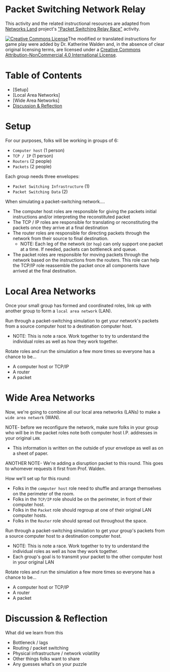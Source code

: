# Packet Switching Network Relay

This activity and the related instructional resources are adapted from [Networks Land](http://networks.land/about/) project's ["Packet Switching Relay Race"](http://networks.land/activities/what-is-the-internet-made-of/3-be-the-internet.html) activity.

<a href="http://creativecommons.org/licenses/by-nc/4.0/" rel="license"><img style="border-width: 0;" src="https://i.creativecommons.org/l/by-nc/4.0/88x31.png" alt="Creative Commons License" /></a>The modified or translated instructions for game play were added by Dr. Katherine Walden and, in the absence of clear original licensing terms, are licensed under a <a href="http://creativecommons.org/licenses/by-nc/4.0/" rel="license">Creative Commons Attribution-NonCommercial 4.0 International License</a>.

# Table of Contents

- [Setup]
- [Local Area Networks]
- [Wide Area Networks]
- [Discussion & Reflection](#discussion--reflection)

# Setup

For our purposes, folks will be working in groups of 6:
- `Computer host` (1 person)
- `TCP / IP` (1 person)
- `Routers` (2 people)
- `Packets` (2 people)

Each group needs three envelopes:
- `Packet Switching Infrastructure` (1)
- `Packet Switching Data` (2)

When simulating a packet-switching network....
- The computer host roles are responsible for giving the packets initial instructions and/or interpreting the reconstituted packet
- The TCP / IP roles are responsible for translating or reconstituting the packets once they arrive at a final destination
- The router roles are responsible for directing packets through the network from their source to final destination. 
  * NOTE: Each leg of the network (or `hop`) can only support one packet at a time. If needed, packets can bottleneck and queue.
- The packet roles are responsible for moving packets through the network based on the instructions from the routers. This role can help the TCP/IP role reassemble the packet once all components have arrived at the final destination.  

# Local Area Networks

Once your small group has formed and coordinated roles, link up with another group to form a `local area network` (LAN).

Run through a packet-switching simulation to get your network's packets from a source computer host to a destination computer host.
- NOTE: This is note a race. Work together to try to understand the individual roles as well as how they work together.

Rotate roles and run the simulation a few more times so everyone has a chance to be...
- A computer host or TCP/IP
- A router
- A packet

# Wide Area Networks

Now, we're going to combine all our local area networks (LANs) to make a `wide area network` (WAN).

NOTE- before we reconfigure the network, make sure folks in your group who will be in the packet roles note both computer host I.P. addresses in your original `LAN`.
- This information is written on the outside of your envelope as well as on a sheet of paper.

ANOTHER NOTE- We're adding a disruption packet to this round. This goes to whomever requests it first from Prof. Walden.

How we'll set up for this round:
- Folks in the `computer host` role need to shuffle and arrange themselves on the perimeter of the room.
- Folks in the `TCP/IP` role should be on the perimeter, in front of their computer host.
- Folks in the `Packet` role should regroup at one of their original LAN computer hosts.
- Folks in the `Router` role should spread out throughout the space.

Run through a packet-switching simulation to get your group's packets from a source computer host to a destination computer host.
- NOTE: This is note a race. Work together to try to understand the individual roles as well as how they work together.
- Each group's goal is to transmit your packet to the other computer host in your original LAN

Rotate roles and run the simulation a few more times so everyone has a chance to be...
- A computer host or TCP/IP
- A router
- A packet

# Discussion & Reflection

What did we learn from this
- Bottleneck / lags
- Routing / packet switching
- Physical infrastructure / network volatility
- Other things folks want to share
- Any guesses what’s on your puzzle

